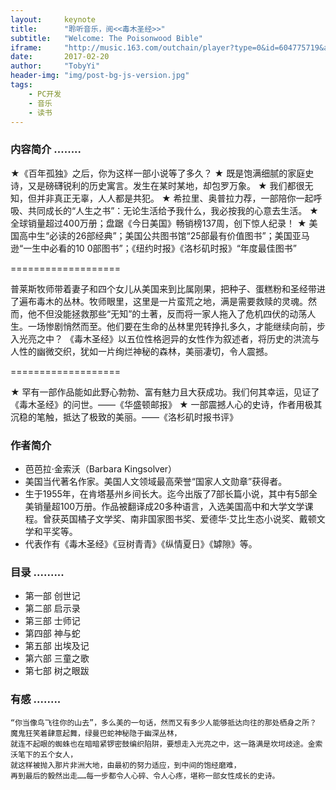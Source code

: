 ```yaml
---
layout:     keynote
title:      "聆听音乐，阅<<毒木圣经>>"
subtitle:   "Welcome: The Poisonwood Bible"
iframe:     "http://music.163.com/outchain/player?type=0&id=604775719&auto=1&height=90"
date:       2017-02-20
author:     "TobyYi"
header-img: "img/post-bg-js-version.jpg"
tags:
    - PC开发
    - 音乐
    - 读书
---
```


### 内容简介 ........

★《百年孤独》之后，你为这样一部小说等了多久？
★ 既是饱满细腻的家庭史诗，又是磅礴锐利的历史寓言。发生在某时某地，却包罗万象。
★ 我们都很无知，但并非真正无辜，人人都是共犯。
★ 希拉里、奥普拉力荐，一部陪你一起呼吸、共同成长的“人生之书”：无论生活给予我什么，我必按我的心意去生活。
★ 全球销量超过400万册；盘踞《今日美国》畅销榜137周，创下惊人纪录！
★ 美国高中生“必读的26部经典”；美国公共图书馆“25部最有价值图书”；美国亚马逊“一生中必看的10 0部图书”；《纽约时报》《洛杉矶时报》“年度最佳图书”

===================

普莱斯牧师带着妻子和四个女儿从美国来到比属刚果，把种子、蛋糕粉和圣经带进了遍布毒木的丛林。牧师眼里，这里是一片蛮荒之地，满是需要救赎的灵魂。然而，他不但没能拯救那些“无知”的土著，反而将一家人拖入了危机四伏的动荡人生。一场惨剧悄然而至。他们要在生命的丛林里兜转挣扎多久，才能继续向前，步入光亮之中？
《毒木圣经》以五位性格迥异的女性作为叙述者，将历史的洪流与人性的幽微交织，犹如一片绚烂神秘的森林，美丽凄切，令人震撼。

===================

★ 罕有一部作品能如此野心勃勃、富有魅力且大获成功。我们何其幸运，见证了《毒木圣经》的问世。——《华盛顿邮报》
★ 一部震撼人心的史诗，作者用极其沉稳的笔触，抵达了极致的美丽。——《洛杉矶时报书评》

### 作者简介

* 芭芭拉·金索沃（Barbara Kingsolver）
* 美国当代著名作家。美国人文领域最高荣誉“国家人文勋章”获得者。
* 生于1955年，在肯塔基州乡间长大。迄今出版了7部长篇小说，其中有5部全美销量超100万册。作品被翻译成20多种语言，入选美国高中和大学文学课程。曾获英国橘子文学奖、南非国家图书奖、爱德华·艾比生态小说奖、戴顿文学和平奖等。
* 代表作有《毒木圣经》《豆树青青》《纵情夏日》《罅隙》等。

### 目录 .........

- 第一部 创世记
- 第二部 启示录
- 第三部 士师记
- 第四部 神与蛇
- 第五部 出埃及记
- 第六部 三童之歌
- 第七部 树之眼跋

### 有感 ........

    “你当像鸟飞往你的山去”，多么美的一句话，然而又有多少人能够抵达向往的那处栖身之所？
    魔鬼狂笑着肆意起舞，绿曼巴蛇神秘隐于幽深丛林，
    就连不起眼的蜘蛛也在暗暗紧锣密鼓编织陷阱，要想走入光亮之中，这一路满是坎坷歧途。金索沃笔下的五个女人，
    就这样被抛入那片非洲大地，由最初的努力适应，到中间的饱经磨难，
    再到最后的毅然出走……每一步都令人心碎、令人心疼，堪称一部女性成长的史诗。
